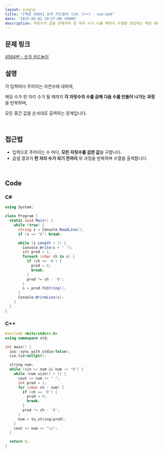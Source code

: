 ```yaml
---
layout: single
title: "[백준 4564] 숫자 카드놀이 (C#, C++) - soo:bak"
date: "2025-05-02 19:57:00 +0900"
description: 자릿수의 곱을 반복하며 한 자리 수가 나올 때까지 수열을 생성하는 백준 4564번 숫자 카드놀이 문제의 C# 및 C++ 풀이 및 해설
---
```


## 문제 링크
[4564번 - 숫자 카드놀이](https://www.acmicpc.net/problem/4564)

## 설명
각 입력마다 주어지는 자연수에 대하여,

해당 수가 한 자리 수가 될 때까지 **각 자릿수의 수를 곱해 다음 수를 만들어 나가는 과정**을 반복하며,

모든 중간 값을 순서대로 출력하는 문제입니다.

<br>

## 접근법

- 입력으로 주어지는 수 마다, **모든 자릿수를 곱한 값**을 구합니다.
- 곱셈 결과가 **한 자리 수가 되기 전까지** 위 과정을 반복하며 수열을 출력합니다.

<br>

## Code

### C#

```csharp
using System;

class Program {
  static void Main() {
    while (true) {
      string s = Console.ReadLine();
      if (s == "0") break;

      while (s.Length > 1) {
        Console.Write(s + " ");
        int prod = 1;
        foreach (char ch in s) {
          if (ch == '0') {
            prod = 0;
            break;
          }
          prod *= ch - '0';
        }
        s = prod.ToString();
      }
      Console.WriteLine(s);
    }
  }
}
```

### C++

```cpp
#include <bits/stdc++.h>
using namespace std;

int main() {
  ios::sync_with_stdio(false);
  cin.tie(nullptr);

  string num;
  while (cin >> num && num != "0") {
    while (num.size() > 1) {
      cout << num << " ";
      int prod = 1;
      for (char ch : num) {
        if (ch == '0') {
          prod = 0;
          break;
        }
        prod *= ch - '0';
      }
      num = to_string(prod);
    }
    cout << num << "\n";
  }

  return 0;
}
```
